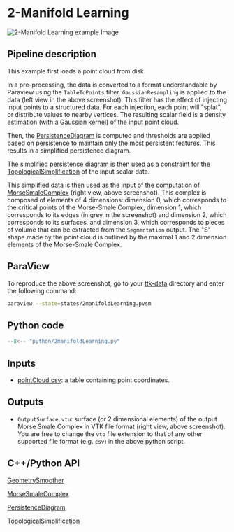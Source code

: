 # 2-Manifold Learning 

![2-Manifold Learning example Image](https://topology-tool-kit.github.io/img/gallery/2manifoldLearning.jpeg)


## Pipeline description

This example first loads a point cloud from disk. 

In a pre-processing, the data is converted to a format understandable by Paraview using the `TableToPoints` filter. `GaussianResampling` is applied to the data (left view in the above screenshot). This filter has the effect of injecting input points to a structured data. For each injection, each point will "splat", or distribute values to nearby vertices. The resulting scalar field is a density estimation (with a Gaussian kernel) of the input point cloud.

Then, the [PersistenceDiagram](https://topology-tool-kit.github.io/doc/html/classttkPersistenceDiagram.html) is computed and thresholds are applied based on persistence to maintain only the most persistent features. This results in a simplified persistence diagram.

The simplified persistence diagram is then used as a constraint for the [TopologicalSimplification](https://topology-tool-kit.github.io/doc/html/classttkTopologicalSimplification.html) of the input scalar data.

This simplified data is then used as the input of the computation of [MorseSmaleComplex](https://topology-tool-kit.github.io/doc/html/classttkMorseSmaleComplex.html) (right view, above screenshot). This complex is composed of elements of 4 dimensions: dimension 0, which corresponds to the critical points of the Morse-Smale Complex, dimension 1, which corresponds to its edges (in grey in the screenshot) and dimension 2, which corresponds to its surfaces, and dimension 3, which corresponds to pieces of volume that can be extracted from the `Segmentation` output. The "S" shape made by the point cloud is outlined by the maximal 1 and 2 dimension elements of the Morse-Smale Complex.

## ParaView
To reproduce the above screenshot, go to your [ttk-data](https://github.com/topology-tool-kit/ttk-data) directory and enter the following command:
``` bash
paraview --state=states/2manifoldLearning.pvsm
```

## Python code

``` python  linenums="1"
--8<-- "python/2manifoldLearning.py"
```

## Inputs
- [pointCloud.csv](https://github.com/topology-tool-kit/ttk-data/raw/dev/pointCloud.csv): a table containing point coordinates.

## Outputs
- `OutputSurface.vtu`: surface (or 2 dimensional elements) of the output Morse Smale Complex in VTK file format (right view, above screenshot). You are free to change the `vtp` file extension to that of any other supported file format (e.g. `csv`) in the above python script.


## C++/Python API

[GeometrySmoother](https://topology-tool-kit.github.io/doc/html/classttkGeometrySmoother.html)

[MorseSmaleComplex](https://topology-tool-kit.github.io/doc/html/classttkMorseSmaleComplex.html)

[PersistenceDiagram](https://topology-tool-kit.github.io/doc/html/classttkPersistenceDiagram.html)

[TopologicalSimplification](https://topology-tool-kit.github.io/doc/html/classttkTopologicalSimplification.html)

